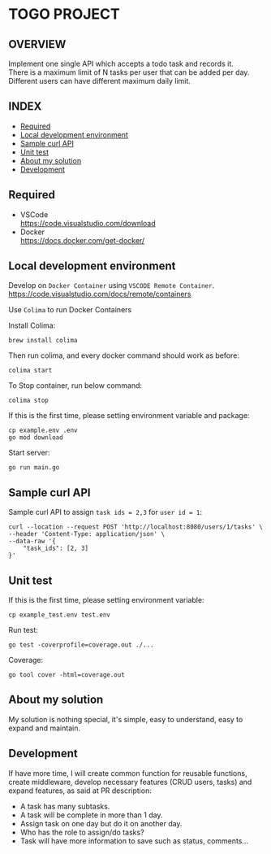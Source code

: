 # TOGO PROJECT

## OVERVIEW
Implement one single API which accepts a todo task and records it.<br>
There is a maximum limit of N tasks per user that can be added per day.<br>
Different users can have different maximum daily limit.

## INDEX

- [Required](#Required)
- [Local development environment](#local-development-environment)
- [Sample curl API](#sample-curl-api)
- [Unit test](#unit-test)
- [About my solution](#about-my-solution)
- [Development](#development)


## Required
- VSCode  
  https://code.visualstudio.com/download
- Docker  
  https://docs.docker.com/get-docker/

## Local development environment

Develop on `Docker Container` using `VSCODE Remote Container`.
https://code.visualstudio.com/docs/remote/containers

Use `Colima` to run Docker Containers

Install Colima:
```
brew install colima
```

Then run colima, and every docker command should work as before:
```
colima start
```

To Stop container, run below command:
```
colima stop
```

If this is the first time, please setting environment variable and package:
```
cp example.env .env
go mod download
```

Start server:
```
go run main.go
```

## Sample curl API
Sample curl API to assign `task ids = 2,3` for `user id = 1`:
```
curl --location --request POST 'http://localhost:8080/users/1/tasks' \
--header 'Content-Type: application/json' \
--data-raw '{
    "task_ids": [2, 3]
}'
```

## Unit test
If this is the first time, please setting environment variable:
```
cp example_test.env test.env
```
Run test:
```
go test -coverprofile=coverage.out ./... 
```
Coverage:
```
go tool cover -html=coverage.out
```

## About my solution
My solution is nothing special, it's simple, easy to understand, easy to expand and maintain.

## Development
If have more time, I will create common function for reusable functions, create middleware, develop necessary features (CRUD users, tasks) and expand features, as said at PR description:
- A task has many subtasks.
- A task will be complete in more than 1 day.
- Assign task on one day but do it on another day.
- Who has the role to assign/do tasks?
- Task will have more information to save such as status, comments...